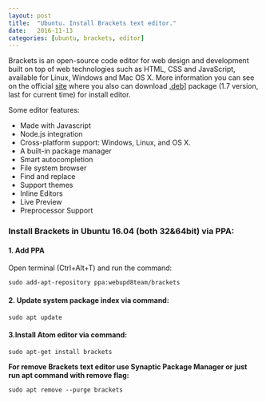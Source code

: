 ```yaml
---
layout: post
title:  "Ubuntu. Install Brackets text editor."
date:   2016-11-13
categories: [ubuntu, brackets, editor]
---
```


Brackets is an open-source code editor for web design and development built on top of web technologies such as HTML, CSS and JavaScript, available for Linux, Windows and Mac OS X. More information you can see on the official [site][atom-official-site] where you also can download [.deb][deb-download]] package (1.7 version, last for current time) for install editor.

Some editor features:
  * Made with Javascript
  * Node.js integration
  * Cross-platform support: Windows, Linux, and OS X.
  * A built-in package manager
  * Smart autocompletion
  * File system browser
  * Find and replace
  * Support themes
  * Inline Editors
  * Live Preview
  * Preprocessor Support

### Install Brackets in Ubuntu 16.04 (both 32&64bit) via PPA: ###


#### 1. Add PPA ####

Open terminal (Ctrl+Alt+T) and run the command:

`sudo add-apt-repository ppa:webupd8team/brackets`

#### 2. Update system package index via command: ####

`sudo apt update`

#### 3.Install Atom editor via command: ####

`sudo apt-get install brackets`


**For remove Brackets text editor use Synaptic Package Manager or just run apt command with remove flag:**

`sudo apt remove --purge brackets`

[atom-official-site]: http://brackets.io/
[deb-download]: https://github.com/adobe/brackets/releases/download/release-1.7/Brackets.Release.1.7.64-bit.deb
